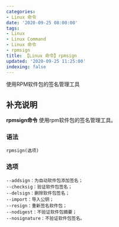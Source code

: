 ```yaml
---
categories:
- Linux 命令
date: '2020-09-25 08:00:00'
tags:
- Linux
- Linux Command
- Linux 命令
- rpmsign
title: 【Linux 命令】rpmsign
updated: '2020-09-25 11:25:00'
indexing: false
---
```


使用RPM软件包的签名管理工具

## 补充说明

**rpmsign命令** 使用rpm软件包的签名管理工具。

###  语法

```shell
rpmsign(选项)
```

###  选项

```shell
--addsign：为自动软件包添加签名；
--checksig：验证软件包签名；
--delsign：删除软件包签名；
--import：导入公钥；
--resign：重新签名软件包；
--nodigest：不验证软件包摘要；
--nosignature：不验证软件包签名。
```


<!-- Linux命令行搜索引擎：https://jaywcjlove.github.io/linux-command/ -->